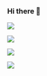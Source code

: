 ### Hi there 👋

<img src="https://img.shields.io/badge/Python-3766AB?style=plastic&logo=Python%2B%2B&logoColor=white"/></a>

<img src="https://img.shields.io/badge/Django-092E20?style=plastic&logo=Django%2B%2B&logoColor=white"/></a>

<img src="https://img.shields.io/badge/Flask-000000?style=plastic&logo=Flask%2B%2B&logoColor=white"/></a>

<img src="https://img.shields.io/badge/Ruby on Rails-CC0000?style=plastic&logo=Ruby on Rails%2B%2B&logoColor=white"/></a>

<!--
**wooseok1223/wooseok1223** is a ✨ _special_ ✨ repository because its `README.md` (this file) appears on your GitHub profile.

Here are some ideas to get you started:

- 🔭 I’m currently working on ...
- 🌱 I’m currently learning ...
- 👯 I’m looking to collaborate on ...
- 🤔 I’m looking for help with ...
- 💬 Ask me about ...
- 📫 How to reach me: ...
- 😄 Pronouns: ...
- ⚡ Fun fact: ...
-->
